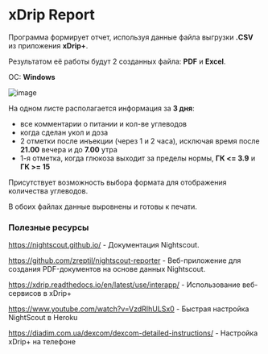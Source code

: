# xDrip Report
Программа формирует отчет, используя данные файла выгрузки **.CSV** из приложения **xDrip+**.

Результатом её работы будут 2 созданных файла: **PDF** и **Excel**.

ОС: **Windows**

![image](https://github.com/AnandSamir/xDrip_insulin_report/assets/40866955/65211dbb-09bc-444c-b18c-1374180cb626)

На одном листе располагается информация за **3 дня**:
+ все комментарии о питании и кол-ве углеводов
+ когда сделан укол и доза
+ 2 отметки после инъекции (через 1 и 2 часа), исключая время после **21.00** вечера и до **7.00** утра
+ 1-я отметка, когда глюкоза выходит за пределы нормы, **ГК <= 3.9** и **ГК >= 15**

Присутствует возможность выбора формата для отображения количества углеводов.

В обоих файлах данные выровнены и готовы к печати.

### Полезные ресурсы

https://nightscout.github.io/ - Документация Nightscout.

https://github.com/zreptil/nightscout-reporter - Веб-приложение для создания PDF-документов на основе данных Nightscout.

https://xdrip.readthedocs.io/en/latest/use/interapp/ - Использование веб-сервисов в xDrip+

https://www.youtube.com/watch?v=VzdRIhULSx0 - Быстрая настройка NightScout в Heroku

https://diadim.com.ua/dexcom/dexcom-detailed-instructions/ - Настройка xDrip+ на телефоне
